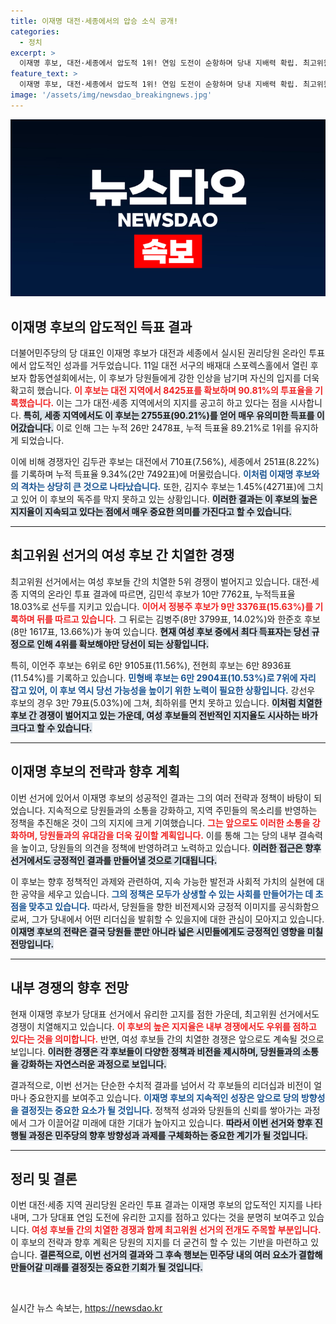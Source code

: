 ```yaml
---
title: 이재명 대전·세종에서의 압승 소식 공개!
categories:
  - 정치
excerpt: >
  이재명 후보, 대전·세종에서 압도적 1위! 연임 도전이 순항하며 당내 지배력 확립. 최고위원 선거는 여성 후보 간 치열한 각축전으로 눈길. 대전민심, 이 후보에 대한 지지를 확인하다! 클릭해 자세히 알아보세요!
feature_text: >
  이재명 후보, 대전·세종에서 압도적 1위! 연임 도전이 순항하며 당내 지배력 확립. 최고위원 선거는 여성 후보 간 치열한 각축전으로 눈길. 대전민심, 이 후보에 대한 지지를 확인하다! 클릭해 자세히 알아보세요!
image: '/assets/img/newsdao_breakingnews.jpg'
---
```


<p><img src="/assets/img/newsdao_breakingnews.jpg" alt="koreaapp 속보" /></p>

<h2>이재명 후보의 압도적인 득표 결과</h2>

<p data-ke-size="size16">더불어민주당의 당 대표인 이재명 후보가 대전과 세종에서 실시된 권리당원 온라인 투표에서 압도적인 성과를 거두었습니다. 11일 대전 서구의 배재대 스포렉스홀에서 열린 후보자 합동연설회에서는, 이 후보가 당원들에게 강한 인상을 남기며 자신의 입지를 더욱 확고히 했습니다. <b><span style="color: #ee2323;">이 후보는 대전 지역에서 8425표를 확보하며 90.81%의 투표율을 기록했습니다.</span></b> 이는 그가 대전·세종 지역에서의 지지를 공고히 하고 있다는 점을 시사합니다. <b><span style="background-color: #21538527;">특히, 세종 지역에서도 이 후보는 2755표(90.21%)를 얻어 매우 유의미한 득표를 이어갔습니다.</span></b> 이로 인해 그는 누적 26만 2478표, 누적 득표율 89.21%로 1위를 유지하게 되었습니다.</p>

<p data-ke-size="size16">이에 비해 경쟁자인 김두관 후보는 대전에서 710표(7.56%), 세종에서 251표(8.22%)를 기록하며 누적 득표율 9.34%(2만 7492표)에 머물렀습니다. <b><span style="color: #1a5490;">이처럼 이재명 후보와의 격차는 상당히 큰 것으로 나타났습니다.</span></b> 또한, 김지수 후보는 1.45%(4271표)에 그치고 있어 이 후보의 독주를 막지 못하고 있는 상황입니다. <b><span style="background-color: #21538527;">이러한 결과는 이 후보의 높은 지지율이 지속되고 있다는 점에서 매우 중요한 의미를 가진다고 할 수 있습니다.</span></b></p>

<hr>

<h2>최고위원 선거의 여성 후보 간 치열한 경쟁</h2>

<p data-ke-size="size16">최고위원 선거에서는 여성 후보들 간의 치열한 5위 경쟁이 벌어지고 있습니다. 대전·세종 지역의 온라인 투표 결과에 따르면, 김민석 후보가 10만 7762표, 누적득표율 18.03%로 선두를 지키고 있습니다. <b><span style="color: #ee2323;">이어서 정봉주 후보가 9만 3376표(15.63%)를 기록하며 뒤를 따르고 있습니다.</span></b> 그 뒤로는 김병주(8만 3799표, 14.02%)와 한준호 후보(8만 1617표, 13.66%)가 놓여 있습니다. <b><span style="background-color: #21538527;">현재 여성 후보 중에서 최다 득표자는 당선 규정으로 인해 4위를 확보해야만 당선이 되는 상황입니다.</span></b></p>

<p data-ke-size="size16">특히, 이언주 후보는 6위로 6만 9105표(11.56%), 전현희 후보는 6만 8936표(11.54%)를 기록하고 있습니다. <b><span style="color: #1a5490;">민형배 후보는 6만 2904표(10.53%)로 7위에 자리 잡고 있어, 이 후보 역시 당선 가능성을 높이기 위한 노력이 필요한 상황입니다.</span></b> 강선우 후보의 경우 3만 79표(5.03%)에 그쳐, 최하위를 면치 못하고 있습니다. <b><span style="background-color: #21538527;">이처럼 치열한 후보 간 경쟁이 벌어지고 있는 가운데, 여성 후보들의 전반적인 지지율도 시사하는 바가 크다고 할 수 있습니다.</span></b></p>

<hr>

<h2>이재명 후보의 전략과 향후 계획</h2>

<p data-ke-size="size16">이번 선거에 있어서 이재명 후보의 성공적인 결과는 그의 여러 전략과 정책이 바탕이 되었습니다. 지속적으로 당원들과의 소통을 강화하고, 지역 주민들의 목소리를 반영하는 정책을 추진해온 것이 그의 지지에 크게 기여했습니다. <b><span style="color: #ee2323;">그는 앞으로도 이러한 소통을 강화하며, 당원들과의 유대감을 더욱 깊이할 계획입니다.</span></b> 이를 통해 그는 당의 내부 결속력을 높이고, 당원들의 의견을 정책에 반영하려고 노력하고 있습니다. <b><span style="background-color: #21538527;">이러한 접근은 향후 선거에서도 긍정적인 결과를 만들어낼 것으로 기대됩니다.</span></b></p>

<p data-ke-size="size16">이 후보는 향후 정책적인 과제와 관련하여, 지속 가능한 발전과 사회적 가치의 실현에 대한 공약을 세우고 있습니다. <b><span style="color: #1a5490;">그의 정책은 모두가 상생할 수 있는 사회를 만들어가는 데 초점을 맞추고 있습니다.</span></b> 따라서, 당원들을 향한 비전제시와 긍정적 이미지를 공식화함으로써, 그가 당내에서 어떤 리더십을 발휘할 수 있을지에 대한 관심이 모아지고 있습니다. <b><span style="background-color: #21538527;">이재명 후보의 전략은 결국 당원들 뿐만 아니라 넓은 시민들에게도 긍정적인 영향을 미칠 전망입니다.</span></b></p>

<hr>

<h2>내부 경쟁의 향후 전망</h2>

<p data-ke-size="size16">현재 이재명 후보가 당대표 선거에서 유리한 고지를 점한 가운데, 최고위원 선거에서도 경쟁이 치열해지고 있습니다. <b><span style="color: #ee2323;">이 후보의 높은 지지율은 내부 경쟁에서도 우위를 점하고 있다는 것을 의미합니다.</span></b> 반면, 여성 후보들 간의 치열한 경쟁은 앞으로도 계속될 것으로 보입니다. <b><span style="background-color: #21538527;">이러한 경쟁은 각 후보들이 다양한 정책과 비전을 제시하며, 당원들과의 소통을 강화하는 자연스러운 과정으로 보입니다.</span></b></p>

<p data-ke-size="size16">결과적으로, 이번 선거는 단순한 수치적 결과를 넘어서 각 후보들의 리더십과 비전이 얼마나 중요한지를 보여주고 있습니다. <b><span style="color: #1a5490;">이재명 후보의 지속적인 성장은 앞으로 당의 방향성을 결정짓는 중요한 요소가 될 것입니다.</span></b> 정책적 성과와 당원들의 신뢰를 쌓아가는 과정에서 그가 이끌어갈 미래에 대한 기대가 높아지고 있습니다. <b><span style="background-color: #21538527;">따라서 이번 선거와 향후 진행될 과정은 민주당의 향후 방향성과 과제를 구체화하는 중요한 계기가 될 것입니다.</span></b></p>

<hr>

<h2>정리 및 결론</h2>

<p data-ke-size="size16">이번 대전·세종 지역 권리당원 온라인 투표 결과는 이재명 후보의 압도적인 지지를 나타내며, 그가 당대표 연임 도전에 유리한 고지를 점하고 있다는 것을 분명히 보여주고 있습니다. <b><span style="color: #ee2323;">여성 후보들 간의 치열한 경쟁과 함께 최고위원 선거의 전개도 주목할 부분입니다.</span></b> 이 후보의 전략과 향후 계획은 당원의 지지를 더 굳건히 할 수 있는 기반을 마련하고 있습니다. <b><span style="background-color: #21538527;">결론적으로, 이번 선거의 결과와 그 후속 행보는 민주당 내의 여러 요소가 결합해 만들어갈 미래를 결정짓는 중요한 기회가 될 것입니다.</span></b></p>

<p data-ke-size="size16">&nbsp;</p>
실시간 뉴스 속보는, <a href="https://newsdao.kr" rel="dofollow">https://newsdao.kr</a>


